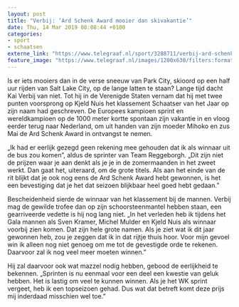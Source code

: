 ```yaml
---
layout: post
title: "Verbij: ’Ard Schenk Award mooier dan skivakantie’"
date: Thu, 14 Mar 2019 08:08:44 +0100
categories: 
- sport 
- schaatsen 
externe_link: "https://www.telegraaf.nl/sport/3288711/verbij-ard-schenk-award-mooier-dan-skivakantie"
feature_image: "https://www.telegraaf.nl/images/1200x630/filters:format(jpeg):quality(80)/cdn-kiosk-api.telegraaf.nl/b7b4328a-4628-11e9-96fd-0217670beecd.jpg"
---
```


<p class="intro">Is er iets mooiers dan in de verse sneeuw van Park City, skioord op een half uur rijden van Salt Lake City, op de lange latten te staan? Lange tijd dacht Kai Verbij van niet. Tot hij in de Verenigde Staten vernam dat hij met twee punten voorsprong op Kjeld Nuis het klassement Schaatser van het Jaar op zijn naam had geschreven. De Europees kampioen sprint en wereldkampioen op de 1000 meter kortte spontaan zijn vakantie in en vloog eerder terug naar Nederland, om uit handen van zijn moeder Mihoko en zus Mai de Ard Schenk Award in ontvangst te nemen.</p> <p>„Ik had er eerlijk gezegd geen rekening mee gehouden dat ik als winnaar uit de bus zou komen”, aldus de sprinter van Team Reggeborgh. „Dit zijn niet de prijzen waar je aan denkt als je je in de zomermaanden in het zweet werkt. Dan gaat het, uiteraard, om de grote titels. Als aan het einde van de rit blijkt dat je ook nog eens de Ard Schenk Award hebt gewonnen, is het een bevestiging dat je het dat seizoen blijkbaar heel goed hebt gedaan.”</p><p>Bescheidenheid sierde de winnaar van het klassement bij de mannen. Verbij mag de gewilde trofee dan op zijn schoorsteenmantel hebben staan, een gearriveerde vedette is hij nog lang niet. „In het verleden heb ik tijdens het Gala mannen als Sven Kramer, Michel Mulder en Kjeld Nuis als winnaar voorbij zien komen. Dat zijn hele grote namen. Als je ziet wat ik dit jaar gewonnen heb, zou je zeggen dat ik in dat rijtje thuis hoor. Voor mijn gevoel win ik alleen nog niet genoeg om me tot de gevestigde orde te rekenen. Daarvoor zal ik nog veel meer moeten winnen.”</p><p>Hij zal daarvoor ook wat mazzel nodig hebben, gebood de eerlijkheid te bekennen. „Sprinten is nu eenmaal voor een deel een kwestie van geluk hebben. Het is lastig om veel te kunnen winnen. Als je het WK sprint vergeet, heb ik een topseizoen gehad. Dus wat dat betreft komt deze prijs mij inderdaad misschien wel toe.”</p>
